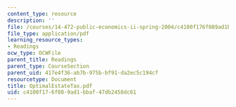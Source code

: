 ```yaml
---
content_type: resource
description: ''
file: /courses/14-472-public-economics-ii-spring-2004/c4100f176f089ad1bbaf47db2458dc61_OptimalEstateTax.pdf
file_type: application/pdf
learning_resource_types:
- Readings
ocw_type: OCWFile
parent_title: Readings
parent_type: CourseSection
parent_uid: 417e4f36-ab7b-975b-bf91-da2ec5c194cf
resourcetype: Document
title: OptimalEstateTax.pdf
uid: c4100f17-6f08-9ad1-bbaf-47db2458dc61
---
```

